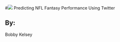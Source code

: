 #![](https://ga-dash.s3.amazonaws.com/production/assets/logo-9f88ae6c9c3871690e33280fcf557f33.png) Predicting NFL Fantasy Performance Using Twitter
## By: 
Bobby Kelsey
